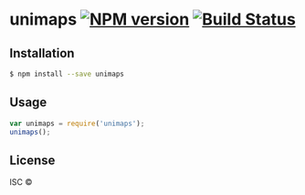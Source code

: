 # unimaps [![NPM version](https://badge.fury.io/js/unimaps.svg)](https://npmjs.org/package/unimaps) [![Build Status](https://travis-ci.org/Rafaelfcosta/unimaps.svg?branch=master)](https://travis-ci.org/Rafaelfcosta/unimaps)

> 

## Installation

```sh
$ npm install --save unimaps
```

## Usage

```js
var unimaps = require('unimaps');
unimaps();
```

## License

ISC © []()
